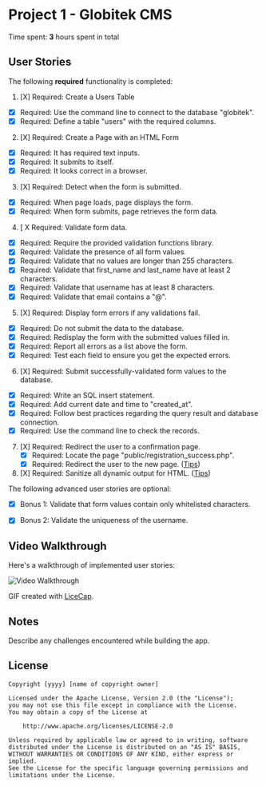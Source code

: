 # Project 1 - Globitek CMS

Time spent: **3** hours spent in total

## User Stories

The following **required** functionality is completed:

1. [X]  Required: Create a Users Table
  * [X]  Required: Use the command line to connect to the database "globitek".
  * [X]  Required: Define a table "users" with the required columns.

2. [X]  Required: Create a Page with an HTML Form
  * [X]  Required: It has required text inputs.
  * [X]  Required: It submits to itself.
  * [X]  Required: It looks correct in a browser.

3. [X]  Required: Detect when the form is submitted.
  * [X]  Required: When page loads, page displays the form.
  * [X]  Required: When form submits, page retrieves the form data.

4. [ X  Required: Validate form data.
  * [X]  Required: Require the provided validation functions library.
  * [X]  Required: Validate the presence of all form values.
  * [X]  Required: Validate that no values are longer than 255 characters.
  * [X]  Required: Validate that first\_name and last\_name have at least 2 characters.
  * [X]  Required: Validate that username has at least 8 characters.
  * [X]  Required: Validate that email contains a "@".

5. [X]  Required: Display form errors if any validations fail.
  * [X]  Required: Do not submit the data to the database.
  * [X]  Required: Redisplay the form with the submitted values filled in.
  * [X]  Required: Report all errors as a list above the form.
  * [X]  Required: Test each field to ensure you get the expected errors.

6. [X]  Required: Submit successfully-validated form values to the database.
  * [X]  Required: Write an SQL insert statement.
  * [X]  Required: Add current date and time to "created\_at".
  * [X]  Required: Follow best practices regarding the query result and database connection.
  * [X]  Required: Use the command line to check the records.

7. [X]  Required: Redirect the user to a confirmation page.
    * [X]  Required: Locate the page "public/registration\_success.php".
    * [X]  Required: Redirect the user to the new page. ([Tips](#!hints))

8. [X]  Required: Sanitize all dynamic output for HTML. ([Tips](#!hints))


The following advanced user stories are optional:

* [X]  Bonus 1: Validate that form values contain only whitelisted characters.

* [X]  Bonus 2: Validate the uniqueness of the username.


## Video Walkthrough

Here's a walkthrough of implemented user stories:

<img src='' title='Video Walkthrough' width='' alt='Video Walkthrough' />

GIF created with [LiceCap](http://www.cockos.com/licecap/).

## Notes

Describe any challenges encountered while building the app.

## License

    Copyright [yyyy] [name of copyright owner]

    Licensed under the Apache License, Version 2.0 (the "License");
    you may not use this file except in compliance with the License.
    You may obtain a copy of the License at

        http://www.apache.org/licenses/LICENSE-2.0

    Unless required by applicable law or agreed to in writing, software
    distributed under the License is distributed on an "AS IS" BASIS,
    WITHOUT WARRANTIES OR CONDITIONS OF ANY KIND, either express or implied.
    See the License for the specific language governing permissions and
    limitations under the License.
